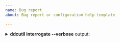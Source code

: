 ```yaml
---
name: Bug report
about: Bug report or configuration help template

---
```


<details><summary><b>ddcutil interrogate --verbose</b> output:</summary>
<p>

```
When submitting a bug report or asking for configuration help, please paste the output of
    sudo ddcutil interrogate --verbose
here if possible. Otherwise delete this <details> block.
```

</p>
</details>
